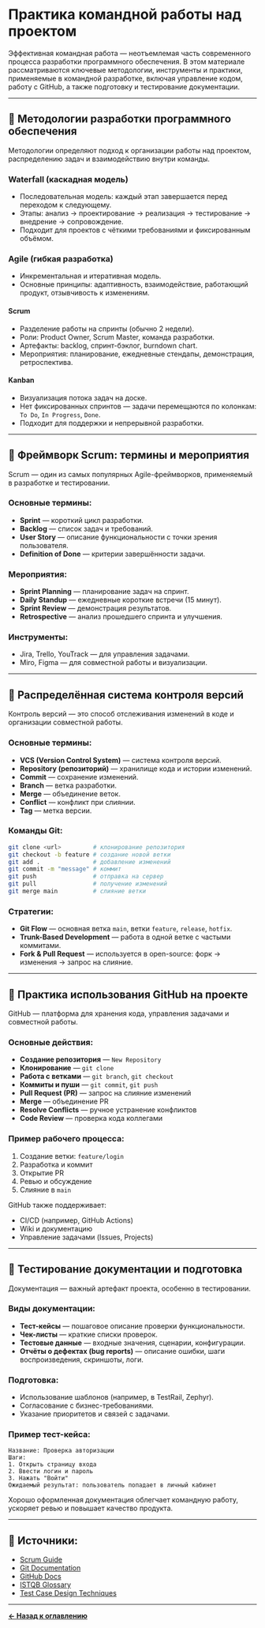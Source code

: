 # Практика командной работы над проектом

Эффективная командная работа — неотъемлемая часть современного процесса разработки программного обеспечения. В этом материале рассматриваются ключевые методологии, инструменты и практики, применяемые в командной разработке, включая управление кодом, работу с GitHub, а также подготовку и тестирование документации.

---

## 📐 Методологии разработки программного обеспечения

Методологии определяют подход к организации работы над проектом, распределению задач и взаимодействию внутри команды.

### Waterfall (каскадная модель)
- Последовательная модель: каждый этап завершается перед переходом к следующему.
- Этапы: анализ → проектирование → реализация → тестирование → внедрение → сопровождение.
- Подходит для проектов с чёткими требованиями и фиксированным объёмом.

### Agile (гибкая разработка)
- Инкрементальная и итеративная модель.
- Основные принципы: адаптивность, взаимодействие, работающий продукт, отзывчивость к изменениям.

#### Scrum
- Разделение работы на спринты (обычно 2 недели).
- Роли: Product Owner, Scrum Master, команда разработки.
- Артефакты: backlog, спринт-бэклог, burndown chart.
- Мероприятия: планирование, ежедневные стендапы, демонстрация, ретроспектива.

#### Kanban
- Визуализация потока задач на доске.
- Нет фиксированных спринтов — задачи перемещаются по колонкам: `To Do`, `In Progress`, `Done`.
- Подходит для поддержки и непрерывной разработки.

---

## 🧩 Фреймворк Scrum: термины и мероприятия

Scrum — один из самых популярных Agile-фреймворков, применяемый в разработке и тестировании.

### Основные термины:
- **Sprint** — короткий цикл разработки.
- **Backlog** — список задач и требований.
- **User Story** — описание функциональности с точки зрения пользователя.
- **Definition of Done** — критерии завершённости задачи.

### Мероприятия:
- **Sprint Planning** — планирование задач на спринт.
- **Daily Standup** — ежедневные короткие встречи (15 минут).
- **Sprint Review** — демонстрация результатов.
- **Retrospective** — анализ прошедшего спринта и улучшения.

### Инструменты:
- Jira, Trello, YouTrack — для управления задачами.
- Miro, Figma — для совместной работы и визуализации.

---

## 🔄 Распределённая система контроля версий

Контроль версий — это способ отслеживания изменений в коде и организации совместной работы.

### Основные термины:
- **VCS (Version Control System)** — система контроля версий.
- **Repository (репозиторий)** — хранилище кода и истории изменений.
- **Commit** — сохранение изменений.
- **Branch** — ветка разработки.
- **Merge** — объединение веток.
- **Conflict** — конфликт при слиянии.
- **Tag** — метка версии.

### Команды Git:
```bash
git clone <url>         # клонирование репозитория
git checkout -b feature # создание новой ветки
git add .               # добавление изменений
git commit -m "message" # коммит
git push                # отправка на сервер
git pull                # получение изменений
git merge main          # слияние ветки
```

### Стратегии:
- **Git Flow** — основная ветка `main`, ветки `feature`, `release`, `hotfix`.
- **Trunk-Based Development** — работа в одной ветке с частыми коммитами.
- **Fork & Pull Request** — используется в open-source: форк → изменения → запрос на слияние.

---

## 🧪 Практика использования GitHub на проекте

GitHub — платформа для хранения кода, управления задачами и совместной работы.

### Основные действия:
- **Создание репозитория** — `New Repository`
- **Клонирование** — `git clone`
- **Работа с ветками** — `git branch`, `git checkout`
- **Коммиты и пуши** — `git commit`, `git push`
- **Pull Request (PR)** — запрос на слияние изменений
- **Merge** — объединение PR
- **Resolve Conflicts** — ручное устранение конфликтов
- **Code Review** — проверка кода коллегами

### Пример рабочего процесса:
1. Создание ветки: `feature/login`
2. Разработка и коммит
3. Открытие PR
4. Ревью и обсуждение
5. Слияние в `main`

GitHub также поддерживает:
- CI/CD (например, GitHub Actions)
- Wiki и документацию
- Управление задачами (Issues, Projects)

---

## 📄 Тестирование документации и подготовка

Документация — важный артефакт проекта, особенно в тестировании.

### Виды документации:
- **Тест-кейсы** — пошаговое описание проверки функциональности.
- **Чек-листы** — краткие списки проверок.
- **Тестовые данные** — входные значения, сценарии, конфигурации.
- **Отчёты о дефектах (bug reports)** — описание ошибки, шаги воспроизведения, скриншоты, логи.

### Подготовка:
- Использование шаблонов (например, в TestRail, Zephyr).
- Согласование с бизнес-требованиями.
- Указание приоритетов и связей с задачами.

### Пример тест-кейса:
```
Название: Проверка авторизации
Шаги:
1. Открыть страницу входа
2. Ввести логин и пароль
3. Нажать "Войти"
Ожидаемый результат: пользователь попадает в личный кабинет
```

Хорошо оформленная документация облегчает командную работу, ускоряет ревью и повышает качество продукта.

---

## 🔗 Источники:
- [Scrum Guide](https://scrumguides.org/)
- [Git Documentation](https://git-scm.com/doc)
- [GitHub Docs](https://docs.github.com/)
- [ISTQB Glossary](https://glossary.istqb.org/)
- [Test Case Design Techniques](https://www.guru99.com/test-case.html)

---
[**← Назад к оглавлению**](../README.md)